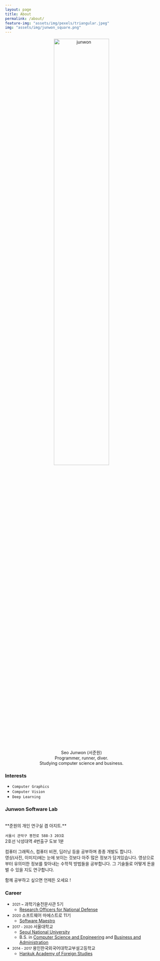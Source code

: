 ```yaml
---
layout: page
title: About
permalink: /about/
feature-img: "assets/img/pexels/triangular.jpeg"
img: "assets/img/junwon_square.png"
---
```


<p align="center">
    <img src="{{page.img| relative_url}}" alt="junwon" width="60%"/>
    <br>
    Seo Junwon (서준원)<br>
    Programmer, runner, diver.<br>
    Studying computer science and business.
</p>
  
### Interests
- `Computer Graphics`
- `Computer Vision`
- `Deep Learning`

### Junwon Software Lab


<!-- * 카카오맵 - 지도퍼가기 -->
<!-- 1. 지도 노드 -->
<div id="daumRoughmapContainer1595264390623" class="root_daum_roughmap root_daum_roughmap_landing" style="width:100%"></div>

<!--
	2. 설치 스크립트
	* 지도 퍼가기 서비스를 2개 이상 넣을 경우, 설치 스크립트는 하나만 삽입합니다.
-->
<script charset="UTF-8" class="daum_roughmap_loader_script" src="https://ssl.daumcdn.net/dmaps/map_js_init/roughmapLoader.js"></script>

<!-- 3. 실행 스크립트 -->
<script charset="UTF-8">
	new daum.roughmap.Lander({
		"timestamp" : "1595264390623",
		"key" : "2zc4f",
		"mapHeight" : "360"
	}).render();
</script>

<br>
**준원의 개인 연구실 겸 아지트.** 

`서울시 관악구 봉천로 588-3 203호`  
2호선 낙성대역 4번출구 도보 1분  
  

컴퓨터 그래픽스, 컴퓨터 비젼, 딥러닝 등을 공부하며 종종 개발도 합니다.  
영상(사진, 이미지)에는 눈에 보이는 것보다 아주 많은 정보가 담겨있습니다. 영상으로부터 유의미한 정보를 찾아내는 수학적 방법들을 공부합니다. 그 기술들로 어떻게 돈을 벌 수 있을 지도 연구합니다.  

함께 공부하고 싶으면 언제든 오세요 !


### Career

- <small> 2021 ~ </small> 과학기술전문사관 5기
  - [Research Officers for National Defense](http://rond.or.kr/)
- <small> 2020 </small> 소프트웨어 마에스트로 11기
  - [Software Maestro](http://swmaestro.org/)
- <small> 2017 - 2020 </small> 서울대학교
    - [Seoul National University](https://www.snu.ac.kr/)
    - B.S. in [Computer Science and Engineering](https://cse.snu.ac.kr/) and [Business and Administration](https://biz.snu.ac.kr/)
- <small> 2014 - 2017 </small> 용인한국외국어대학교부설고등학교
    - [Hankuk Academy of Foreign Studies](http://hafs.hs.kr/)
